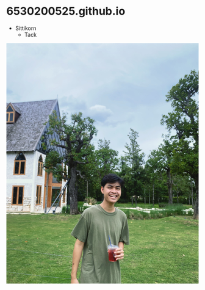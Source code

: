# 6530200525.github.io

- Sittikorn
  - Tack
 
![alt text](41828649-2E02-4A1E-9CB0-8A390D9125AF.jpeg)
